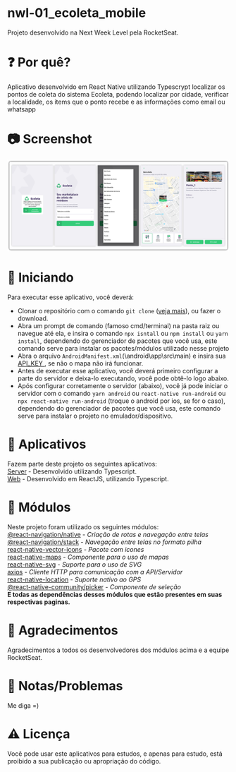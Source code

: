 # nwl-01_ecoleta_mobile
Projeto desenvolvido na Next Week Level pela RocketSeat.

# :question: Por quê? 
Aplicativo desenvolvido em React Native utilizando Typescrypt localizar os pontos de coleta do sistema Ecoleta, podendo localizar por cidade, verificar a localidade, os items que o ponto recebe e as informações como email ou whatsapp </br>

# :camera: Screenshot
![Screenshot](https://github.com/diegodls/nwl-01_ecoleta_mobile/blob/asset/mobile_asset_git.png?raw=true)</br>

# :rocket: Iniciando
Para executar esse aplicativo, você deverá:

* Clonar o repositório com o comando `git clone` ([veja mais](https://help.github.com/pt/github/creating-cloning-and-archiving-repositories/cloning-a-repository)), ou fazer o download.
* Abra um prompt de comando (famoso cmd/terminal) na pasta raiz ou navegue até ela, e insira o comando `npx isntall` ou `npm install` ou `yarn install`, dependendo do gerenciador de pacotes que você usa, este comando serve para instalar os pacotes/módulos utilizado nesse projeto
* Abra o arquivo `AndroidManifest.xml`(\android\app\src\main\) e insira sua [API_KEY ](https://developers.google.com/maps/documentation/javascript/get-api-key), se não o mapa não irá funcionar.
* Antes de executar esse aplicativo, você deverá primeiro configurar a parte do servidor e deixa-lo executando, você pode obtê-lo logo abaixo.
* Após configurar corretamente o servidor (abaixo), você já pode iniciar o servidor com o comando `yarn android` ou `react-native run-android` ou `npx react-native run-android` (troque o android por ios, se for o caso), dependendo do gerenciador de pacotes que você usa, este comando serve para instalar o projeto no emulador/dispositivo.

# :hammer: Aplicativos
Fazem parte deste projeto os seguintes aplicativos: </br>
[Server](https://github.com/diegodls/nwl-01_ecoleta_server) - Desenvolvido utilizando Typescript.</br>
[Web](https://github.com/diegodls/nwl-01_ecoleta_web) - Desenvolvido em ReactJS, utilizando Typescript.

# :nut_and_bolt: Módulos
Neste projeto foram utilizado os seguintes módulos:</br>
[@react-navigation/native](https://reactnavigation.org/) - *Criação de rotas e navegação entre telas*</br>
[@react-navigation/stack](https://reactnavigation.org/docs/stack-navigator/) - *Navegação entre telas no formato pilha*</br>
[react-native-vector-icons](https://oblador.github.io/react-native-vector-icons/) - *Pacote com icones*</br>
[react-native-maps](https://github.com/react-native-community/react-native-maps) - *Componente para o uso de mapas*</br>
[react-native-svg](https://github.com/react-native-community/react-native-svg) - *Suporte para o uso de SVG*</br>
[axios](https://github.com/axios/axios) - *Cliente HTTP para comunicação com a API/Servidor*</br>
[react-native-location](https://github.com/timfpark/react-native-location) - *Suporte nativo ao GPS*</br>
[@react-native-community/picker](https://github.com/react-native-community/react-native-picker) - *Componente de seleção*</br>
**E todas as dependências desses módulos que estão presentes em suas respectivas paginas.**

# :clap: Agradecimentos
Agradecimentos a todos os desenvolvedores dos módulos acima e a equipe RocketSeat.

# :rotating_light: Notas/Problemas
Me diga =)

# :warning: Licença
Você pode usar este aplicativos para estudos, e apenas para estudo, está proibido a sua publicação ou apropriação do código.
